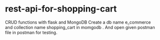 # rest-api-for-shopping-cart
CRUD functions with flask and MongoDB
Create a db name e_commerce and collection name shopping_cart in momgodb .
And open given postman file in postman for testing.
